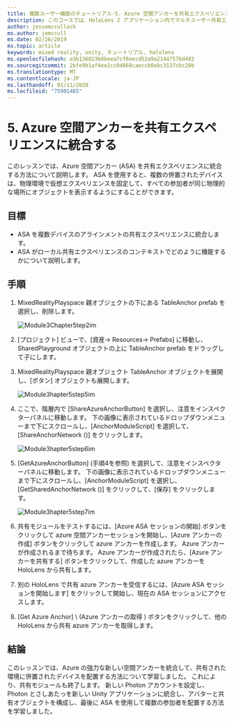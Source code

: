 ```yaml
---
title: 複数ユーザー機能のチュートリアル-5. Azure 空間アンカーを共有エクスペリエンスに統合する
description: このコースでは、HoloLens 2 アプリケーション内でマルチユーザー共有エクスペリエンスを実装する方法について説明します。
author: jessemcculloch
ms.author: jemccull
ms.date: 02/26/2019
ms.topic: article
keywords: mixed reality, unity, チュートリアル, hololens
ms.openlocfilehash: a3b136023b0beea7cf6eecd52a9a21447576d482
ms.sourcegitcommit: 2bfe9b1af4ee2cc0d668caeccb8ebc3137cbc20b
ms.translationtype: MT
ms.contentlocale: ja-JP
ms.lasthandoff: 01/11/2020
ms.locfileid: "75901465"
---
```

# <a name="5-integrating-azure-spatial-anchors-into-a-shared-experience"></a>5. Azure 空間アンカーを共有エクスペリエンスに統合する

このレッスンでは、Azure 空間アンカー (ASA) を共有エクスペリエンスに統合する方法について説明します。 ASA を使用すると、複数の併置されたデバイスは、物理環境で仮想エクスペリエンスを固定して、すべての参加者が同じ物理的な場所にオブジェクトを表示するようにすることができます。

## <a name="objectives"></a>目標

* ASA を複数デバイスのアラインメントの共有エクスペリエンスに統合します。
* ASA がローカル共有エクスペリエンスのコンテキストでどのように機能するかについて説明します。

## <a name="instructions"></a>手順

1. MixedRealityPlayspace 親オブジェクトの下にある TableAnchor prefab を選択し、削除します。

    ![Module3Chapter5tep2im](images/module3chapter5step2im.PNG)

2. [プロジェクト] ビューで、[資産-> Resources-> Prefabs] に移動し、SharedPlayground オブジェクトの上に TableAnchor prefab をドラッグして子にします。

3. MixedRealityPlayspace 親オブジェクト TableAnchor オブジェクトを展開し、[ボタン] オブジェクトも展開します。

    ![Module3hapter5step5im](images/module3chapter5step5im.PNG)

4. ここで、階層内で [ShareAzureAnchorButton] を選択し、注意をインスペクターパネルに移動します。 下の画像に表示されているドロップダウンメニューまで下にスクロールし、[AnchorModuleScript] を選択して、[ShareAnchorNetwork ()] をクリックします。

    ![Module3hapter5step6im](images/module3chapter5step6im.PNG)

5. [GetAzureAnchorButton] (手順4を参照) を選択して、注意をインスペクターパネルに移動します。 下の画像に表示されているドロップダウンメニューまで下にスクロールし、[AnchorModuleScript] を選択し、[GetSharedAnchorNetwork ()] をクリックして、[保存] をクリックします。

    ![Module3hapter5step7im](images/module3chapter5step7im.PNG)

6. 共有モジュールをテストするには、[Azure ASA セッションの開始] ボタンをクリックして azure 空間アンカーセッションを開始し、[Azure アンカーの作成] ボタンをクリックして azure アンカーを作成します。 Azure アンカーが作成されるまで待ちます。 Azure アンカーが作成されたら、[Azure アンカーを共有する] ボタンをクリックして、作成した azure アンカーを HoloLens から共有します。

7. 別の HoloLens で共有 azure アンカーを受信するには、[Azure ASA セッションを開始します] をクリックして開始し、現在の ASA セッションにアクセスします。

8. [Get Azure Anchor] \ (Azure アンカーの取得 \) ボタンをクリックして、他の HoloLens から共有 azure アンカーを取得します。

## <a name="congratulations"></a>結論

このレッスンでは、Azure の強力な新しい空間アンカーを統合して、共有された環境に併置されたデバイスを配置する方法について学習しました。 これにより、共有モジュールも終了します。 新しい Photon アカウントを設定し、Photon とさしあたっを新しい Unity アプリケーションに統合し、アバターと共有オブジェクトを構成し、最後に ASA を使用して複数の参加者を配置する方法を学習しました。
